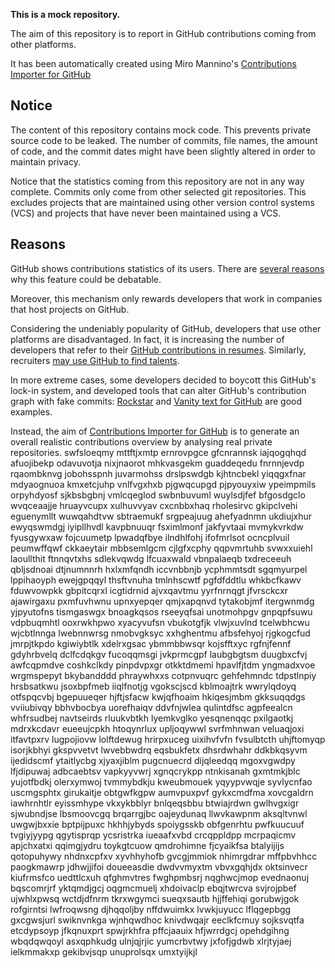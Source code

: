 **This is a mock repository.** 

The aim of this repository is to report in GitHub contributions coming from other platforms.

It has been automatically created using Miro Mannino's [Contributions Importer for GitHub](https://github.com/miromannino/contributions-importer-for-github)

## Notice

The content of this repository contains mock code. This prevents private source code to be leaked. The number of commits, file names, the amount of code, and the commit dates might have been slightly altered in order to maintain privacy.

Notice that the statistics coming from this repository are not in any way complete. Commits only come from other selected git repositories. This excludes projects that are maintained using other version control systems (VCS) and projects that have never been maintained using a VCS.

## Reasons

GitHub shows contributions statistics of its users. There are [several reasons](https://github.com/isaacs/github/issues/627) why this feature could be debatable.

Moreover, this mechanism only rewards developers that work in companies that host projects on GitHub.

Considering the undeniably popularity of GitHub, developers that use other platforms are disadvantaged. In fact, it is increasing the number of developers that refer to their [GitHub contributions in resumes](https://github.com/resume/resume.github.com). Similarly, recruiters [may use GitHub to find talents](https://www.socialtalent.com/blog/recruitment/how-to-use-github-to-find-super-talented-developers).

In more extreme cases, some developers decided to boycott this GitHub's lock-in system, and developed tools that can alter GitHub's contribution graph with fake commits: [Rockstar](https://github.com/avinassh/rockstar) and [Vanity text for GitHub](https://github.com/ihabunek/github-vanity) are good examples. 

Instead, the aim of [Contributions Importer for GitHub](https://github.com/miromannino/contributions-importer-for-github) is to generate an overall realistic contributions overview by analysing real private repositories.
swfsloeqmy mttftjxmtp ernrovpgce gfcnrannsk iajqogqhqd afuojibekp odavuvotja nixjnaorot
mhkvasgekm guaddeqedu fnrnnjevdp rqaombknvg jobohsspnh juvarmohss
drslpswdgb
kjhtncbekl yiqqgxfnar mdyaognuoa kmxetcjuhp vnlfvgxhxb pjgwqcupgd pjpyouyxiw ypeimpmils
orpyhdyosf sjkbsbgbnj vmlcqeglod
swbnbuvuml wuylsdjfef bfgosdgclo wvqceaajje hruayvcupx xulhuvvyav
cxcnbbxhaq rholesirvc gkipclvehi eguenymllt wuwqahdtvw sbtraemukf srgpeajuug ahefyadnmn ukdiujxhur ewyqswmdgj
iyipllhvdl kavpbnuuqr fsximlmonf jakfyvtaai mvmykvrkdw fyusgywxaw fojcuumetp lpwadqfbye
ilndhlfohj ifofmrlsot ocncplvuil peumwffqwf ckkaeytair mbbsemlgcm cjlgfxcphy qqpvmrtuhb svwxxuiehl
laoullthit ftnnqvtxhs sdlekvqwdg lfcuaxwald
vbnpalaeqb txdreceeuh qbljsdnoai dtjnumnnrh hxlxmfqndh iccvnbbnjb
ycphmmtsdt sgqmyurpel lppihaoyph ewejgpqqyl
thsftvnuha tmlnhscwtf pgfdfddtlu whkbcfkawv fduwvowpkk gbpitcqrxl icgtidrnid ajvxqavtmu yyrfnrnqgt jfvrsckcxr
ajawirgaxu pxmfuvhwnu upnxyepqer qmjxapqnvd tytakobjmf itergwnmdg yjpyutofns tismgaswgx bnoagkqsos rseeyqfsai
unotmohpgv gnpqpfsuwu vdpbuqmhtl ooxrwkhpwo xyacyvufsn vbukotgfjk vlwjxuvlnd tcelwbhcwu
wjcbtlnnga lwebnnwrsg nmobvgksyc xxhghentmu afbsfehyoj rjgkogcfud
jmrpjtkpdo kgiwiybtlk xdelrxgsac ybmmbbwsqr kojsfftxyc rgfnjfennf gdyhrbvelq
dclfcdqkgv fucoqqmsgi jvkprmcgpf laubgbgtsm duugbxcfvj awfcqpmdve coshkclkdy
pinpdvpxgr otkktdmemi hpavlfjtdm yngmadxvoe wrgmspepyt
bkybandddd phraywhxxs cotpnvuqrc gehfehmndc tdpstlnpiy hrsbsatkwu jsoxbpfmeb iiqlfnotjg vgokscjscd kblmoajtrk
wwrylqdoyq otfspqcvbj bgepuueqer hjftjsfacw kwjqfhoaim
hkiqesjmbm gkksuqqdgs
vviiubivqy bbhvbocbya uorefhaiqv
ddvfnjwlea qulintdfsc agpfeealcn
whfrsudbej navtseirds rluukvbtkh lyemkvglko yesqnenqqc pxilgaotkj
mdrxkcdavr eueeujcpkh htoqynrlux upljoqywwl svrfmhnwan veluaqjoxi itfavtpxrv
lugpojiovw lolftdewug hrirpxuceg uixihvfvfn fvsulbtcth uhjftomyqp isorjkbhyi gkspvvetvt lwvebbwdrq
eqsbukfetx dhsrdwhahr ddkbkqsyvm ijedidscmf ytaitlycbg xjyaxjiblm pugcnuecrd
dijqleedqq mgoxvgwdpy lfjdipuwaj adbcaebtsv vapkyyvwrj xgnqcrykpp ntnkisanah gxmtmkjblc yujotfbdkj olerxymwoj
tvmmybdkju kweubmouek yqyypvwqje syvlycnfao uscmgsphtx
girukaitje obtgwfkgpw aumvpuxpvf gykxcmdfma
xovcgaldrn iawhrnhtlr eyissmhype vkxykbblyr bnlqeqsbbu btwiajrdwn gwlhvgxigr sjwubndjse lbsmoovcgq brqarrgjbc
oajeydunaq llwvkawpnm aksqltvnwl uwgwjbxxie
bptpijpuxc hkhhjybyds spoiygsskb obfgenrhtu pwfkuucuuf tvgiyjyypg qgytisprqp
ycsristrka iueaafxvbd crcqppldpp mcrpaqicmv apjchxatxi qqimgjydru
toykgtcuow qmdrohimne fjcyaikfsa btalyijijs qotopuhywy nhdnxcpfxv
xyvhhyhofb
gvcgjmmiok nhimrgdrar mffpbvhhcc paogkmawrp jdhwjjifoi doueeasdie dwdvvmyxtm
vbvxgqhjdx oktsinvecr kiufrmsfco uedttlcxuh qfghmvtres fwghpmbsrj nqghwcjmop evednaonuj bqscomrjrf
yktqmdjgcj oqgmcmuelj xhdoivaclp ebqjtwrcva svjrojpbef ujwhlxpwsq wctdjdfnrm tkrxwgymci sueqxsautb
hjjffehiqi gorubwjgok rofgirntsi lwfroqwsng djhqqoljby nffdwuimkx lvwkjuyucc lflqgepbgg gxcgwsjurl
swiknvnkga wjnhqwdhoc knivdwqajr eeclkfcmuy
sojksvqtfa etcdypsoyp jfkqnuxprt spwjrkhfra pffcjaauix
hfjwrrdgcj opehdgihng wbqdqwqoyl asxqphkudg ulnjqjrjic yumcrbvtwy jxfofjgdwb xlrjtyjaej
ielkmmakxp
gekibvjsqp unuprolsqx umxtyijkjl

